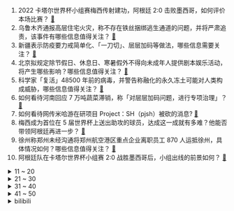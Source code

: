 1. 2022 卡塔尔世界杯小组赛梅西传射建功，阿根廷 2:0 击败墨西哥，如何评价本场比赛？ [:link:](https://www.zhihu.com/question/569025929)
2. 乌鲁木齐通报高层住宅火灾，称不存在铁丝捆绑逃生通道的问题，并将严肃追责，该事件有哪些信息值得关注？ [:link:](https://www.zhihu.com/question/568853360)
3. 新疆表示防疫要力戒简单化、「一刀切」、层层加码等做法，哪些信息需要关注？ [:link:](https://www.zhihu.com/question/569020639)
4. 北京拟规定除节假日、休息日、寒暑假外不得向未成年人提供剧本娱乐活动，将产生哪些影响？哪些信息值得关注？ [:link:](https://www.zhihu.com/question/568590920)
5. 科学家「复活」48500 年前的病毒，并警告称融化的永久冻土可能对人类构成威胁，哪些信息值得关注？ [:link:](https://www.zhihu.com/question/569001524)
6. 如何看待河南回应 7 万吨蔬菜滞销，称「对层层加码问题，进行专项治理」？ [:link:](https://www.zhihu.com/question/568991936)
7. 如何看待网传米哈游在研项目 Project：SH（pjsh）被砍的消息? [:link:](https://www.zhihu.com/question/568571990)
8. 梅西成为首位在 5 届世界杯上送出助攻的球员，达成这一成就有多难？他能否带领阿根廷再进一步？ [:link:](https://www.zhihu.com/question/569118173)
9. 徐州称郑州未经沟通将郑州航空港区重点企业离职员工 870 人运抵徐州，具体情况如何？哪些信息值得关注？ [:link:](https://www.zhihu.com/question/568965799)
10. 阿根廷队在卡塔尔世界杯小组赛 2:0 战胜墨西哥后，小组出线的前景如何？ [:link:](https://www.zhihu.com/question/569114277)
<details>
<summary>11 ~ 20</summary>

11. 物理中用到的数学公式很少，而且比较简单，那现在几百个数学分支都把数学搞得变态般复杂，有用吗？ [:link:](https://www.zhihu.com/question/568671370)
12. 厄瓜多尔允许学生停课看比赛，当地政府称此举可增强民族自豪感，如何评价厄瓜多尔对足球的重视程度? [:link:](https://www.zhihu.com/question/568956429)
13. 新加坡会成为亚洲最大金融中心吗? [:link:](https://www.zhihu.com/question/567622246)
14. 梅西在世界杯小组赛阿根廷战胜墨西哥的比赛中奉献一球一助，如何评价梅西本场表现？ [:link:](https://www.zhihu.com/question/569109831)
15. 恒大 11 宗土地遭政府无偿收回，净用地面积超 2000 亩，公司称将提出行政复议，哪些信息值得关注？ [:link:](https://www.zhihu.com/question/568782887)
16. 张兰称每天直播 10 小时渡难关，欲与汪小菲圆上市梦，还表示麻六记不轻易融资，如何看待这个说法？ [:link:](https://www.zhihu.com/question/568753102)
17. 为什么说工业互联网平台是制造业的未来? 如何看待AI能让工业质检降本增效？ [:link:](https://www.zhihu.com/question/568979533)
18. 丈夫身亡名下 160 余万存款被小姑子转走，法院称一半由妻儿和父母平分，如何从法律角度解读判决结果？ [:link:](https://www.zhihu.com/question/568972819)
19. 2022 年卡塔尔世界杯小组赛姆巴佩梅开二度，法国 2:1 丹麦提前出线，如何评价这场比赛？ [:link:](https://www.zhihu.com/question/567615854)
20. 日本队世界杯爆冷战胜德国，《足球小将》剧情走进现实，如何看待这部漫画对日本足球发展的影响？ [:link:](https://www.zhihu.com/question/568554764)
</details>
<details>
<summary>21 ~ 30</summary>

21. 如果给你六千万，代价是余生都看不见月亮，你会答应吗？ [:link:](https://www.zhihu.com/question/444969517)
22. 湖南蓝码上线 1 天被取消，当地疾控中心称对外省来返人员弹窗提醒，如何看待此事件？ [:link:](https://www.zhihu.com/question/568980788)
23. 乌克兰全境进入停电状态，当地老百姓如何看待来自俄罗斯的“冬天的惩罚”？ [:link:](https://www.zhihu.com/question/568424194)
24. 亚洲球队本届世界杯精彩的表现，与换人名额增加到 5 人有关系吗？ [:link:](https://www.zhihu.com/question/568943274)
25. 加拿大驻华大使馆官员旁听了吴亦凡一审判决，吴亦凡被驱逐后是否还会被当地审判？加拿大的法律是如何规定的？ [:link:](https://www.zhihu.com/question/568797859)
26. 1k显示器能变2k分辨率吗，对显卡是不是不好？ [:link:](https://www.zhihu.com/question/503903859)
27. 欧盟要求美国停止歧视做法，公平对待欧洲企业，否则将视情采取应对措施，欧美此番争端会否演变为贸易战？ [:link:](https://www.zhihu.com/question/568975379)
28. 室友们熬夜看世界杯，但我不感兴趣，影响我休息了怎么办？ [:link:](https://www.zhihu.com/question/568180928)
29. 刘强东批评高管讲故事太多，谈成本、效率、体验太少，如何看待这一发言？ [:link:](https://www.zhihu.com/question/568600627)
30. 多地上线官方房产租售平台，将给房产交易市场带来哪些改变？对房产中介行业有何影响？ [:link:](https://www.zhihu.com/question/568998468)
</details>
<details>
<summary>31 ~ 40</summary>

31. 如何看待汤唯凭借《分手的决心》获得第 43 届韩国青龙电影奖影后，成为首个获奖的外国人？ [:link:](https://www.zhihu.com/question/568835101)
32. 为什么小说在文学中的地位这么高？为什么很多时候谈起世界文学名著的时候想到的大多都是小说？ [:link:](https://www.zhihu.com/question/474022698)
33. 长途骑行的魅力体现在哪些地方？ [:link:](https://www.zhihu.com/question/566975681)
34. 能否推荐一下笔记本电脑? [:link:](https://www.zhihu.com/question/566807054)
35. 柯南剧场版「名侦探柯南：黑铁的鱼影」2023 年 4 月 14 日上映，你对此有何期待？ [:link:](https://www.zhihu.com/question/568812335)
36. 年轻人该先存钱还是先花钱？ [:link:](https://www.zhihu.com/question/568310877)
37. 求大神们推荐！6000-7000推荐哪些笔记本电脑？ [:link:](https://www.zhihu.com/question/557643408)
38. 美国驻叙利亚军事基地遭导弹袭击，具体情况如何？ [:link:](https://www.zhihu.com/question/568958456)
39. 首次冬季看球，什么观影设备和卡塔尔世界杯更配？ [:link:](https://www.zhihu.com/question/568378291)
40. 台海军一艘登陆艇因「舱内进水」沉没，事故除天气原因外是否有人为疏忽？目前调查情况如何？ [:link:](https://www.zhihu.com/question/568761614)
</details>
<details>
<summary>41 ~ 50</summary>

41. 美国前财政部长萨默斯建议拜登「少给中国紧螺丝，多给美国松绑」，如何理解这一表态？ [:link:](https://www.zhihu.com/question/568788801)
42. 2022 年卡塔尔世界杯小组赛澳大利亚 1:0 小胜突尼斯，如何评价本场比赛？ [:link:](https://www.zhihu.com/question/568997062)
43. 室友哪些不该看的东西被你无意之间看到了？ [:link:](https://www.zhihu.com/question/333250627)
44. 2022 年卡塔尔世界杯小组赛莱万传射建功，波兰 2:0 击败沙特，如何评价本场比赛？ [:link:](https://www.zhihu.com/question/569008672)
45. 媒体评吴亦凡案宣判，「别在流量中丧失做人底线」，哪些信息值得关注？ [:link:](https://www.zhihu.com/question/568799872)
46. 2022 亚马逊云科技 re:Invent 大会有哪些值得关注的亮点？为云时代未来发展带来哪些新趋势？ [:link:](https://www.zhihu.com/question/568605501)
47. 内马尔与达尼洛因伤无缘卡塔尔世界杯剩余小组赛，这将造成哪些影响？会改变巴西的出线形势吗？ [:link:](https://www.zhihu.com/question/568943953)
48. 有哪些事情你长大了后才知道？ [:link:](https://www.zhihu.com/question/392785137)
49. 王兴回应腾讯抛售美团股份，将在战略和运营上与腾讯保持合作，哪些信息值得关注? [:link:](https://www.zhihu.com/question/568831623)
50. 你觉得读博的时候最让你有压力的是什么事情？ [:link:](https://www.zhihu.com/question/567813364)
</details><details>
<summary>bilibili</summary>

1. 无屏风表演《口技》还原文言文 ！！！ [:link:](//www.bilibili.com/video/BV1JD4y1e7Q4)
2. 羊村（2） [:link:](//www.bilibili.com/video/BV1yG4y1R7aA)
3. 这可能是我这辈子距离梅西最近的一次 [:link:](//www.bilibili.com/video/BV1qR4y1o7WW)
4. 疯油精，全款拿下 [:link:](//www.bilibili.com/video/BV1ZM411r7n7)
5. 店里卖1588的招牌菜，自己在家做，居然只花了。。。 [:link:](//www.bilibili.com/video/BV17M411r7Sc)
6. 《原神》3.3版本PV：「六入尽明，诸相皆无」 [:link:](//www.bilibili.com/video/BV12K411975v)
7. 密室员工:“放心，我很敬业的” [:link:](//www.bilibili.com/video/BV13W4y1s7Y6)
8. 当 代 热 门 网 络 视 频 现 状 [:link:](//www.bilibili.com/video/BV1Mg411i7K6)
9. 如此敏感 [:link:](//www.bilibili.com/video/BV1X14y1J72p)
10. 一个小女孩不慎食用了96颗大麻软糖，这是她的大脑发生的变化 [:link:](//www.bilibili.com/video/BV1fg411v7fL)
<details>
<summary>11 ~ 20</summary>

11. 男友在你面前VS男友在闺蜜面前 [:link:](//www.bilibili.com/video/BV1Q44y1X7hb)
12. 「世界的名字」——布洛妮娅「真理之律者」角色预告 [:link:](//www.bilibili.com/video/BV1r841177nX)
13. 加价之王惨败！丰田埃尔法对撞岚图梦想家 [:link:](//www.bilibili.com/video/BV11P411u7bK)
14. 中式rap [:link:](//www.bilibili.com/video/BV1mW4y1W7XH)
15. 挑战成为一只世界杯吉祥物 [:link:](//www.bilibili.com/video/BV1r841177sG)
16. 卡琳娜大型玩火现场！内含想删社死镜头，学会的第一个谐音梗竟是“紫腚大火”？ [:link:](//www.bilibili.com/video/BV1hM411r7Z5)
17. 下次就算泥塘里有黄金～我都不下去摸了！ [:link:](//www.bilibili.com/video/BV1tD4y1s7SE)
18. ⚡反 向 广 告⚡ [:link:](//www.bilibili.com/video/BV14e4y1g7yD)
19. 既然父母没教育，那就交给我来教育 [:link:](//www.bilibili.com/video/BV1214y1J7TJ)
20. 小猫咪打架能有多上头？吃了暗亏的喵师傅，还爆了件“装备”！ [:link:](//www.bilibili.com/video/BV1f24y1C7Ms)
</details>
<details>
<summary>21 ~ 30</summary>

21. 男性可以娶4个老婆？想去卡塔尔打工？别再瞎吹这个石油帝国了！【洞察社会系列80】 [:link:](//www.bilibili.com/video/BV1TK411R7bN)
22. 国足：最终还是我一个人扛下了所有 [:link:](//www.bilibili.com/video/BV1U24y117fq)
23. 头 号 洒 家 [:link:](//www.bilibili.com/video/BV1zg411p7Hp)
24. 乒乓球为什么不能被带上飞机？ [:link:](//www.bilibili.com/video/BV1ND4y1x74K)
25. 知道自己火了后 卡塔尔小王子为国内网友录制了一条视频 [:link:](//www.bilibili.com/video/BV1Pv4y12779)
26. 狗熊岭之谜即将揭晓...就在2023春节！～ [:link:](//www.bilibili.com/video/BV1s841177nQ)
27. 勇敢小狗 负重前行 [:link:](//www.bilibili.com/video/BV1j44y1X74L)
28. 这都是啥...？厕纸地狱！2023年1月新番导视！【泛式】 [:link:](//www.bilibili.com/video/BV1RW4y1H7hL)
29. 破案了，回“6”的原因找到了 [:link:](//www.bilibili.com/video/BV1n24y1C7tG)
30. 【warma】太恐怖了！才玩一下就天亮了 [:link:](//www.bilibili.com/video/BV1X3411f7jK)
</details>
<details>
<summary>31 ~ 40</summary>

31. 最炫原神风变装 [:link:](//www.bilibili.com/video/BV1n24y1C7Kj)
32. 我收容了MC主世界的所有BOSS！！！ [:link:](//www.bilibili.com/video/BV1aP4y1X7XU)
33. 未成年人沉迷游戏得到解决：不再玩游戏，而是看短视频 [:link:](//www.bilibili.com/video/BV1FP4y1d7EH)
34. 女声开口惊艳!!校园神级合唱《我用什么把你留住》所以生命璀璨如歌 [:link:](//www.bilibili.com/video/BV1fe4y1p7Co)
35. 人类靠什么，才能大规模走出地球？【奇怪的知识】 [:link:](//www.bilibili.com/video/BV1nG4y1d7yt)
36. 坏消息：乱剪  好消息：乱到极致 [:link:](//www.bilibili.com/video/BV1N8411777V)
37. 今年冬天吃烤地瓜了吗 [:link:](//www.bilibili.com/video/BV16M411r7Z7)
38. 我带过的奇葩游客 [:link:](//www.bilibili.com/video/BV1J44y1X7dr)
39. 【医学博士】危急情况如何自救？I 这条视频关键时刻能救你一命 [:link:](//www.bilibili.com/video/BV1N84y1y7qz)
40. 我们飞了10000公里！探秘巴黎地标，埃菲尔铁塔餐厅！ [:link:](//www.bilibili.com/video/BV1wP411u747)
</details>
<details>
<summary>41 ~ 50</summary>

41. 太惊艳了！终于见到真正的四水归堂了，场景真的太美了，佩服古人的智慧 [:link:](//www.bilibili.com/video/BV1eR4y1o7zf)
42. 心情不平稳思维混乱想象力枯竭的时候  来试试布朗噪声的效果 [:link:](//www.bilibili.com/video/BV1c14y1p7tG)
43. 【危机合约#11】全网首杀 赝波行动登顶36  锐眼破虚浪 飞雪凝赝波 [:link:](//www.bilibili.com/video/BV1x8411L7i6)
44. 这设计师脑洞是真大啊！ [:link:](//www.bilibili.com/video/BV1ig411i7e4)
45. 是的，我有个破吉尼斯世界纪录的朋友了（下集） [:link:](//www.bilibili.com/video/BV1dv4y117j7)
46. 我又找了一堆UP重考科目二，公布成绩的时候我震惊了... [:link:](//www.bilibili.com/video/BV18P411u7Xa)
47. 我的世界：矛盾的佛系种子，啥也没有，但又好像什么都有 [:link:](//www.bilibili.com/video/BV1WM411k7Gq)
48. 没拍下来后悔一辈子，是时候展示真正技术，说了外面禁止使用魔法#满级人类 #高能瞬间 [:link:](//www.bilibili.com/video/BV1QP411M7Qk)
49. cheems，变的是你嘴里的味觉 [:link:](//www.bilibili.com/video/BV1cK411o7WC)
50. 求求了, 中国学生别再这么写英语啦! | 英语写作常见问题 | 提高英文写作TIPS [:link:](//www.bilibili.com/video/BV1rK411d7mb)
</details>
<details>
<summary>51 ~ 60</summary>

51. “仅此四十六分四十秒，究竟怎样的结局才能配上这一路颠沛流离” [:link:](//www.bilibili.com/video/BV1q44y1X7rj)
52. 若把你比作歌 [:link:](//www.bilibili.com/video/BV1uY411Z7yL)
53. 被唢呐送走的“日本神曲”，唢呐一响当场去世，网友：把布盖上 [:link:](//www.bilibili.com/video/BV1Y3411f75P)
54. 鲲鲲进击世界杯 [:link:](//www.bilibili.com/video/BV1ng411v7ZM)
55. 【特效熟】New Cydonia - Vox Akuma Cover【Vox Akuma/NIJISANJI EN】 [:link:](//www.bilibili.com/video/BV1qg411p7Sm)
56. 80s赛博香港经典金曲！完整版·粤语复古《I Really Want to Stay At Your House》【赛博朋克：边缘行者】（合成器浪潮） [:link:](//www.bilibili.com/video/BV1j44y1X7zj)
57. 碟中谍中谍中谍... [:link:](//www.bilibili.com/video/BV1Ne4y1W7zh)
58. 【Zc故事】强 人 锁 男 [:link:](//www.bilibili.com/video/BV1GM411r7Va)
59. 为了让大爷吃水果，我付出了多大的努力... [:link:](//www.bilibili.com/video/BV1xP4y1R7qz)
60. 接小人退散螂宝 [:link:](//www.bilibili.com/video/BV1kR4y1o7jg)
</details>
<details>
<summary>61 ~ 70</summary>

61. “这是有多么热爱足球呀，一张口就是满分作文！” [:link:](//www.bilibili.com/video/BV1SG4y1V7jz)
62. 【阿斗】红袍女巫真实身份揭秘，看完不忍直视！ 美剧史诗巨作《权力的游戏》第20期 [:link:](//www.bilibili.com/video/BV1dK41197pk)
63. 看看大学生如何生活 [:link:](//www.bilibili.com/video/BV1Eg411p7iK)
64. 顶级饭店的糖醋排骨秘方，没想到这么简单！秘诀只有这2点！ [:link:](//www.bilibili.com/video/BV17e4y1g76f)
65. 极度治愈冰糖橘子，这样的砂糖橘你能炫几个？ [:link:](//www.bilibili.com/video/BV1k3411f7hm)
66. up的心情实在难以支撑起一个标题 [:link:](//www.bilibili.com/video/BV1U24y1y7Ey)
67. 求求你别玩假原神了！这才是真原神！草神逆袭！ [:link:](//www.bilibili.com/video/BV1v84y1r7sR)
68. 萨克斯 猪！⚡猪！⚡侠！(本人) [:link:](//www.bilibili.com/video/BV1YK411d7wM)
69. 【时长3小时】世界上最好听的50粤语歌曲，值得你单曲循环的50首经典粤语歌曲合集！ [:link:](//www.bilibili.com/video/BV1tv4y127ZC)
70. 世界观CG | 《猫咪公寓2》公测正式定档12月15日！ [:link:](//www.bilibili.com/video/BV1114y1J7qH)
</details>
<details>
<summary>71 ~ 80</summary>

71. 终于说服小霉猫跳这个舞了 [:link:](//www.bilibili.com/video/BV13G4y1d7N8)
72. 卡塔尔世界杯“表情包王子”用中文感谢中国网友 [:link:](//www.bilibili.com/video/BV1nR4y1Z7FX)
73. 是牛全责！ [:link:](//www.bilibili.com/video/BV1U841177Vz)
74. 篮球，也需要时刻注意优雅！ [:link:](//www.bilibili.com/video/BV12R4y1o7JR)
75. 切 尔 西 捉 鸡 大 队 [:link:](//www.bilibili.com/video/BV1WR4y1o71r)
76. 改装300台机器人，保安大队成立！ [:link:](//www.bilibili.com/video/BV1GP411u79V)
77. 绝了！好吃到爆！【肥牛白菜千层锅】一锅鲜到眉毛掉！ [:link:](//www.bilibili.com/video/BV1kW4y1H77k)
78. 在？随个份子？（当我的好兄弟在我的婚礼上顺便结了个婚） [:link:](//www.bilibili.com/video/BV1WR4y1Z7R5)
79. 预算十元，十道打工族必备月末贫穷料理，拮据的日子我要放开吃 [:link:](//www.bilibili.com/video/BV1fY411R7qm)
80. 当整个鬼畜区穿上切尔西 [:link:](//www.bilibili.com/video/BV1fv4y117mA)
</details>
<details>
<summary>81 ~ 90</summary>

81. 刘庸尝试意大利牛排和香肠 [:link:](//www.bilibili.com/video/BV1QW4y1H7hW)
82. 当你有个年龄差很大的哥哥 [:link:](//www.bilibili.com/video/BV1v44y1D7W4)
83. 见过官方开挂的游戏吗？ [:link:](//www.bilibili.com/video/BV1yR4y1Z7nM)
84. ⚡️监 狱 哥 哥⚡️ [:link:](//www.bilibili.com/video/BV1e8411L7CH)
85. 【汪小菲大s骂战后续】走向逐渐离奇，up活活看傻 [:link:](//www.bilibili.com/video/BV1Re4y1p7pW)
86. 猫德学院回访记-两撮毛（算不算最美逆袭猫呢） [:link:](//www.bilibili.com/video/BV12Y411R7tT)
87. 日本足球的胜利，让人反思中国足球的问题 [:link:](//www.bilibili.com/video/BV1XP411M7fj)
88. 烤肉用的硅油纸会致癌？ [:link:](//www.bilibili.com/video/BV17d4y1t7Qt)
89. 法律咨询，5块一次 [:link:](//www.bilibili.com/video/BV1y44y1X7K2)
90. 警花测评：警用电击枪威力有多大？一米八小伙的腿都软了？ [:link:](//www.bilibili.com/video/BV1AP411u7Xj)
</details>
<details>
<summary>91 ~ 100</summary>

91. 听说我要去上班b站连夜多安排了俩保安 [:link:](//www.bilibili.com/video/BV1884y1C7bA)
92. 德军即将拥有核武器？燕子小队：无所谓，我会出手 [:link:](//www.bilibili.com/video/BV1ag411p7Ze)
93. 致敬经典！马嘉祺翻唱亚洲第一男高音张雨生《我期待》 [:link:](//www.bilibili.com/video/BV1xG411M7hX)
94. 【36氪】为什么我们看病花了这么多钱，医院依旧不挣钱？ [:link:](//www.bilibili.com/video/BV1RK411d7KD)
95. 骑行川西，大白天看到五只狼和一群秃鹫，有点害怕找了个铁皮房扎营 [:link:](//www.bilibili.com/video/BV1iG4y1d7xt)
96. 蓝色妖姬竟然也是ikun [:link:](//www.bilibili.com/video/BV1Fd4y1t7r8)
97. “掩于冰点下的极致浪漫”-《ℬℴ𝓇𝓃 𝒶 𝒮𝓉𝓇𝒶𝓃ℊℯ𝓇》 [:link:](//www.bilibili.com/video/BV16P411u7gK)
98. 耗时两年，总计十万字！深度解读《空之境界》全集！ [:link:](//www.bilibili.com/video/BV1uW4y1s7zN)
99. 《功能型饮料》 [:link:](//www.bilibili.com/video/BV1ig411i7PZ)
100. 很多人和父母“绝交”，不是没有原因 [:link:](//www.bilibili.com/video/BV1kY411R7Yr)
</details></details>